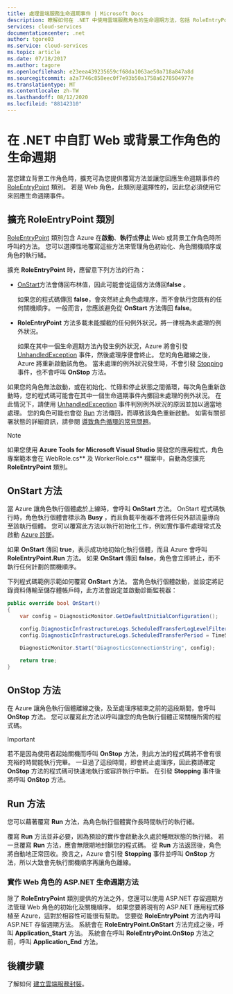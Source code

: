 ```yaml
---
title: 處理雲端服務生命週期事件 | Microsoft Docs
description: 瞭解如何在 .NET 中使用雲端服務角色的生命週期方法，包括 RoleEntryPoint，其提供回應生命週期事件的方法。
services: cloud-services
documentationcenter: .net
author: tgore03
ms.service: cloud-services
ms.topic: article
ms.date: 07/18/2017
ms.author: tagore
ms.openlocfilehash: e23eea439235659cf68da1063ae50a718a847a8d
ms.sourcegitcommit: a2a7746c858eec0f7e93b50a1758a6278504977e
ms.translationtype: MT
ms.contentlocale: zh-TW
ms.lasthandoff: 08/12/2020
ms.locfileid: "88142310"
---
```

# <a name="customize-the-lifecycle-of-a-web-or-worker-role-in-net"></a>在 .NET 中自訂 Web 或背景工作角色的生命週期
當您建立背景工作角色時，擴充可為您提供覆寫方法並讓您回應生命週期事件的 [RoleEntryPoint](/previous-versions/azure/reference/ee758619(v=azure.100)) 類別。 若是 Web 角色，此類別是選擇性的，因此您必須使用它來回應生命週期事件。

## <a name="extend-the-roleentrypoint-class"></a>擴充 RoleEntryPoint 類別
[RoleEntryPoint](/previous-versions/azure/reference/ee758619(v=azure.100)) 類別包含 Azure 在**啟動**、**執行**或**停止** Web 或背景工作角色時所呼叫的方法。 您可以選擇性地覆寫這些方法來管理角色初始化、角色關機順序或角色的執行緒。 

擴充 **RoleEntryPoint** 時，應留意下列方法的行為：

* [OnStart](/previous-versions/azure/reference/ee772851(v=azure.100))方法會傳回布林值，因此可能會從這個方法傳回**false** 。
  
   如果您的程式碼傳回 **false**，會突然終止角色處理序，而不會執行您既有的任何關機順序。 一般而言，您應該避免從 **OnStart** 方法傳回 **false**。
* **RoleEntryPoint** 方法多載未能攔截的任何例外狀況，將一律視為未處理的例外狀況。
  
   如果在其中一個生命週期方法內發生例外狀況，Azure 將會引發 [UnhandledException](/dotnet/api/system.appdomain.unhandledexception) 事件，然後處理序便會終止。 您的角色離線之後，Azure 將重新啟動該角色。 當未處理的例外狀況發生時，不會引發 [Stopping](/previous-versions/azure/reference/ee758136(v=azure.100)) 事件，也不會呼叫 **OnStop** 方法。

如果您的角色無法啟動，或在初始化、忙碌和停止狀態之間循環，每次角色重新啟動時，您的程式碼可能會在其中一個生命週期事件內擲回未處理的例外狀況。 在此情況下，請使用 [UnhandledException](/dotnet/api/system.appdomain.unhandledexception) 事件判別例外狀況的原因並加以適當地處理。 您的角色可能也會從 [Run](/previous-versions/azure/reference/ee772746(v=azure.100)) 方法傳回，而導致該角色重新啟動。 如需有關部署狀態的詳細資訊，請參閱 [導致角色循環的常見問題](cloud-services-troubleshoot-common-issues-which-cause-roles-recycle.md)。

> [!NOTE]
> 如果您使用 **Azure Tools for Microsoft Visual Studio** 開發您的應用程式，角色專案範本會在 WebRole.cs** 及 WorkerRole.cs** 檔案中，自動為您擴充 **RoleEntryPoint** 類別。
> 
> 

## <a name="onstart-method"></a>OnStart 方法
當 Azure 讓角色執行個體處於上線時，會呼叫 **OnStart** 方法。 OnStart 程式碼執行時，角色執行個體會標示為 **Busy** ，而且負載平衡器不會將任何外部流量導向至該執行個體。 您可以覆寫此方法以執行初始化工作，例如實作事件處理常式及啟動 [Azure 診斷](cloud-services-how-to-monitor.md)。

如果 **OnStart** 傳回 **true**，表示成功地初始化執行個體，而且 Azure 會呼叫 **RoleEntryPoint.Run** 方法。 如果 **OnStart** 傳回 **false**，角色會立即終止，而不執行任何計劃的關機順序。

下列程式碼範例示範如何覆寫 **OnStart** 方法。 當角色執行個體啟動，並設定將記錄資料傳輸至儲存體帳戶時，此方法會設定並啟動診斷監視器：

```csharp
public override bool OnStart()
{
    var config = DiagnosticMonitor.GetDefaultInitialConfiguration();

    config.DiagnosticInfrastructureLogs.ScheduledTransferLogLevelFilter = LogLevel.Error;
    config.DiagnosticInfrastructureLogs.ScheduledTransferPeriod = TimeSpan.FromMinutes(5);

    DiagnosticMonitor.Start("DiagnosticsConnectionString", config);

    return true;
}
```

## <a name="onstop-method"></a>OnStop 方法
在 Azure 讓角色執行個體離線之後，及至處理序結束之前的這段期間，會呼叫 **OnStop** 方法。 您可以覆寫此方法以呼叫讓您的角色執行個體正常關機所需的程式碼。

> [!IMPORTANT]
> 若不是因為使用者起始關機而呼叫 **OnStop** 方法，則此方法的程式碼將不會有很充裕的時間能執行完畢。 一旦過了這段時間，即會終止處理序，因此務請確定 **OnStop** 方法的程式碼可快速地執行或容許執行中斷。 在引發 **Stopping** 事件後將呼叫 **OnStop** 方法。
> 
> 

## <a name="run-method"></a>Run 方法
您可以藉著覆寫 **Run** 方法，為角色執行個體實作長時間執行的執行緒。

覆寫 **Run** 方法並非必要，因為預設的實作會啟動永久處於睡眠狀態的執行緒。 若一旦覆寫 **Run** 方法，應會無限期地封鎖您的程式碼。 從 **Run** 方法返回後，角色將自動地正常回收。換言之，Azure 會引發 **Stopping** 事件並呼叫 **OnStop** 方法，所以大致會先執行關機順序再讓角色離線。

### <a name="implementing-the-aspnet-lifecycle-methods-for-a-web-role"></a>實作 Web 角色的 ASP.NET 生命週期方法
除了 **RoleEntryPoint** 類別提供的方法之外，您還可以使用 ASP.NET 存留週期方法管理 Web 角色的初始化及關機順序。 如果您要將現有的 ASP.NET 應用程式移植至 Azure，這對於相容性可能很有幫助。 您要從 **RoleEntryPoint** 方法內呼叫 ASP.NET 存留週期方法。 系統會在 **RoleEntryPoint.OnStart** 方法完成之後，呼叫 **Application\_Start** 方法。 系統會在呼叫 **RoleEntryPoint.OnStop** 方法之前，呼叫 **Application\_End** 方法。

## <a name="next-steps"></a>後續步驟
了解如何 [建立雲端服務封裝](cloud-services-model-and-package.md)。




